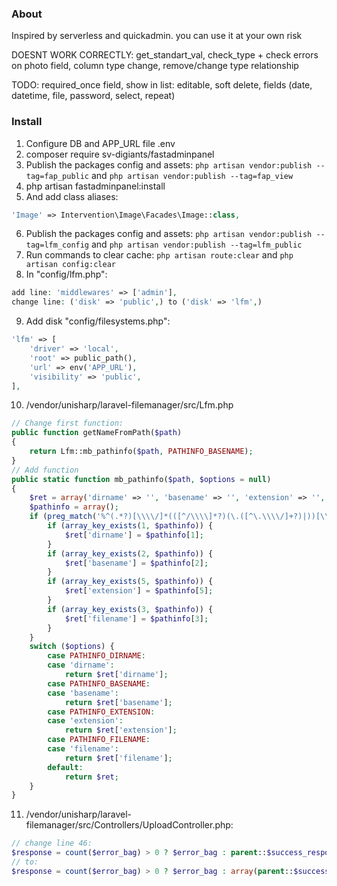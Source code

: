 ### About
Inspired by serverless and quickadmin. you can use it at your own risk

DOESNT WORK CORRECTLY: get_standart_val, check_type + check errors on photo field, column type change, remove/change type relationship

TODO: required_once field, show in list: editable, soft delete, fields (date, datetime, file, password, select, repeat)

### Install
                
1. Configure DB and APP_URL file .env
2. composer require sv-digiants/fastadminpanel
3. Publish the packages config and assets: `php artisan vendor:publish --tag=fap_public` and `php artisan vendor:publish --tag=fap_view`
4. php artisan fastadminpanel:install
5. And add class aliases:
```php
'Image' => Intervention\Image\Facades\Image::class,
```
6. Publish the packages config and assets: `php artisan vendor:publish --tag=lfm_config` and `php artisan vendor:publish --tag=lfm_public`
7. Run commands to clear cache: `php artisan route:clear` and `php artisan config:clear`
8. In "config/lfm.php":
```php
add line: 'middlewares' => ['admin'],
change line: ('disk' => 'public',) to ('disk' => 'lfm',)
```
9. Add disk "config/filesystems.php":
```php
'lfm' => [
    'driver' => 'local',
    'root' => public_path(),
    'url' => env('APP_URL'),
    'visibility' => 'public',
],
```
10. /vendor/unisharp/laravel-filemanager/src/Lfm.php

```php
// Change first function:
public function getNameFromPath($path)
{
    return Lfm::mb_pathinfo($path, PATHINFO_BASENAME);
}
// Add function
public static function mb_pathinfo($path, $options = null)
{
    $ret = array('dirname' => '', 'basename' => '', 'extension' => '', 'filename' => '');
    $pathinfo = array();
    if (preg_match('%^(.*?)[\\\\/]*(([^/\\\\]*?)(\.([^\.\\\\/]+?)|))[\\\\/\.]*$%im', $path, $pathinfo)) {
        if (array_key_exists(1, $pathinfo)) {
            $ret['dirname'] = $pathinfo[1];
        }
        if (array_key_exists(2, $pathinfo)) {
            $ret['basename'] = $pathinfo[2];
        }
        if (array_key_exists(5, $pathinfo)) {
            $ret['extension'] = $pathinfo[5];
        }
        if (array_key_exists(3, $pathinfo)) {
            $ret['filename'] = $pathinfo[3];
        }
    }
    switch ($options) {
        case PATHINFO_DIRNAME:
        case 'dirname':
            return $ret['dirname'];
        case PATHINFO_BASENAME:
        case 'basename':
            return $ret['basename'];
        case PATHINFO_EXTENSION:
        case 'extension':
            return $ret['extension'];
        case PATHINFO_FILENAME:
        case 'filename':
            return $ret['filename'];
        default:
            return $ret;
    }
}
```
11. /vendor/unisharp/laravel-filemanager/src/Controllers/UploadController.php:

```php
// change line 46:
$response = count($error_bag) > 0 ? $error_bag : parent::$success_response;
// to:
$response = count($error_bag) > 0 ? $error_bag : array(parent::$success_response);
```